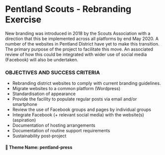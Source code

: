 # Pentland Scouts - Rebranding Exercise

New branding was introduced in 2018 by the Scouts Association with a direction that this be implemented across all platforms by end May 2020. A number of the websites in Pentland District have yet to make this transition. The primary purpose of the project to facilitate this move. An associated review of how this could be integrated with wider use of social media (Facebook) will also be undertaken.

### OBJECTIVES AND SUCCESS CRITERIA
* Rebranding district websites to comply with current branding guidelines.
* Migrate websites to a common platform  (Wordpress)
* Standardisation of appearance
* Provide the facility to populate regular posts via email and/or smartphone
* Review the use of Facebook groups and pages by individual groups
* Integrate Facebook (+ relevant social media) with the website(s) (aspiration)
* Documentation of hosting arrangements
* Documentation of routine support requirements
* Sustainability post-project
#### :file_folder: Theme Name: pentland-press
